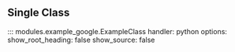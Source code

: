 ##  Single Class
::: modules.example_google.ExampleClass
    handler: python
    options:
      show_root_heading: false
      show_source: false
